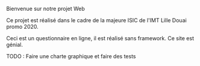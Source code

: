 Bienvenue sur notre projet Web

Ce projet est réalisé dans le cadre de la majeure ISIC de l'IMT Lille Douai promo 2020.

Ceci est un questionnaire en ligne, il est réalisé sans framework. Ce site est génial.

TODO : Faire une charte graphique et faire des tests